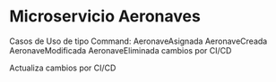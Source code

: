 # Microservicio Aeronaves
Casos de Uso de tipo Command:
AeronaveAsignada
AeronaveCreada
AeronaveModificada
AeronaveEliminada
cambios por CI/CD

Actualiza cambios por CI/CD

